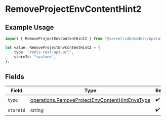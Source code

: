 # RemoveProjectEnvContentHint2

## Example Usage

```typescript
import { RemoveProjectEnvContentHint2 } from "@vercel/sdk/models/operations";

let value: RemoveProjectEnvContentHint2 = {
    type: "redis-rest-api-url",
    storeId: "<value>",
};
```

## Fields

| Field                                                                                                            | Type                                                                                                             | Required                                                                                                         | Description                                                                                                      |
| ---------------------------------------------------------------------------------------------------------------- | ---------------------------------------------------------------------------------------------------------------- | ---------------------------------------------------------------------------------------------------------------- | ---------------------------------------------------------------------------------------------------------------- |
| `type`                                                                                                           | [operations.RemoveProjectEnvContentHintEnvsType](../../models/operations/removeprojectenvcontenthintenvstype.md) | :heavy_check_mark:                                                                                               | N/A                                                                                                              |
| `storeId`                                                                                                        | *string*                                                                                                         | :heavy_check_mark:                                                                                               | N/A                                                                                                              |